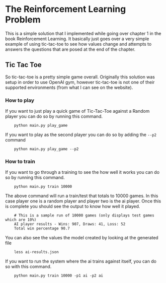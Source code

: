 The Reinforcement Learning Problem
==================================

This is a simple solution that I implemented while going over chapter 1 in the book
Reinforcement Learning.  It basically just goes over a very simple example of using
tic-tac-toe to see how values change and attempts to answers the questions that are
posed at the end of the chapter.

## Tic Tac Toe

So tic-tac-toe is a pretty simple game overall.  Originally this solution was setup
in order to use OpenAI gym, however tic-tac-toe is not one of their supported
environments (from what I can see on the website).

### How to play

If you want to just play a quick game of Tic-Tac-Toe against a Random player you can
do so by running this command.

        python main.py play_game

If you want to play as the second player you can do so by adding the `--p2` command

        python main.py play_game --p2

### How to train

If you want to go through a training to see the how well it works you can do so
by running this command.

        python main.py train 10000

The above command will run a train/test that totals to 10000 games.  In this case
player one is a random player and player two is the ai player.  Once this is complete
you should see the output to know how well it played.

        # This is a sample run of 10000 games (only displays test games which are 10%)
        AI player results - Wins: 907, Draws: 41, Loss: 52
        Total win percentage 90.7

You can also see the values the model created by looking at the generated file

        less ai-results.json

If you want to run the system where the ai trains against itself, you can do so
with this command.

        python main.py train 10000 -p1 ai -p2 ai

